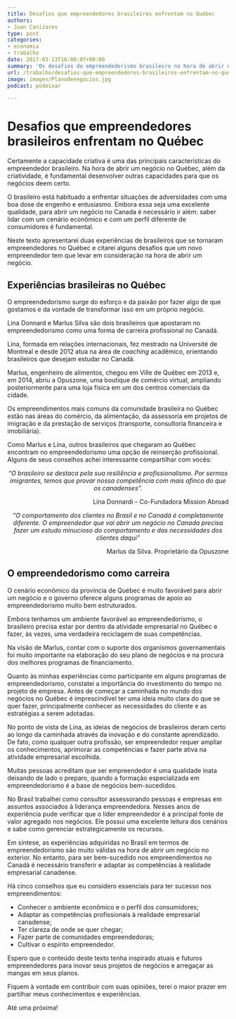 ```yaml
---
title: Desafios que empreendedores brasileiros enfrentam no Québec
authors:
- Juan Canizares
type: post
categories:
- economia
- trabalho
date: 2017-03-13T16:08:07+00:00
summary: 'Os desafios do empreendedorismo brasileiro na hora de abrir um negócio no Canadá. Confira  alguns conselhos para ser bem-sucedido no seu projeto de empresa.'
url: /trabalho/desafios-que-empreendedores-brasileiros-enfrentam-no-quebec.html
image: images/Planodenegocios.jpg
podcast: podeixar

---
```

# **Desafios que empreendedores brasileiros enfrentam no Québec**

Certamente a capacidade criativa é uma das principais características do empreendedor brasileiro. Na hora de abrir um negócio no Québec, além da criatividade, é fundamental desenvolver outras capacidades para que os negócios deem certo.

O brasileiro está habituado a enfrentar situações de adversidades com uma boa dose de engenho e entusiasmo. Embora essa seja uma excelente qualidade, para abrir um negócio no Canada é necessário ir além: saber lidar com um cenário econômico e com um perfil diferente de consumidores é fundamental.

Neste texto apresentarei duas experiências de brasileiros que se tornaram empreendedores no Québec e citarei alguns desafios que um novo empreendedor tem que levar em consideração na hora de abrir um negócio.

## **Experiências brasileiras no Québec**

O empreendedorismo surge do esforço e da paixão por fazer algo de que gostamos e da vontade de transformar isso em um próprio negócio.

Lina Donnard e Marlus Silva são dois brasileiros que apostaram no empreendedorismo como uma forma de carreira profissional no Canadá.

Lina, formada em relações internacionais, fez mestrado na Université de Montreal e desde 2012 atua na área de _coaching_ acadêmico, orientando brasileiros que desejam estudar no Canadá.

Marlus, engenheiro de alimentos, chegou em Ville de Québec em 2013 e, em 2014, abriu a Opuszone, uma boutique de comércio virtual, ampliando posteriormente para uma loja física em um dos centros comerciais da cidade.

Os empreendimentos mais comuns da comunidade brasileira no Québec estão nas áreas do comércio, da alimentação, da assessoria em projetos de imigração e da prestação de serviços (transporte, consultoria financeira e imobiliária).

Como Marlus e Lina, outros brasileiros que chegaram ao Québec encontram no empreendedorismo uma opção de reinserção profissional. Alguns de seus conselhos achei interessante compartilhar com vocês:

<p style="text-align: center;">
  <em>“O brasileiro se destaca pela sua resiliência e profissionalismo. Por sermos imigrantes, temos que provar nossa competência com mais afinco do que os canadenses”.</em>
</p>

<p style="text-align: right;">
  Lina Donnardi – Co-Fundadora Mission Abroad
</p>

<p style="text-align: center;">
  <em>“O comportamento dos clientes no Brasil e no Canadá é completamente diferente. O empreendedor que vai abrir um negócio no Canada precisa fazer um estudo minucioso do comportamento e das necessidades dos clientes daqui”</em>
</p>

<p style="text-align: right;">
  Marlus da Silva. Proprietário da Opuszone
</p>

## **O empreendedorismo como carreira**

O cenário econômico da província de Québec é muito favorável para abrir um negócio e o governo oferece alguns programas de apoio ao empreendedorismo muito bem estruturados.

Embora tenhamos um ambiente favorável ao empreendedorismo, o brasileiro precisa estar por dentro da atividade empresarial no Québec e fazer, às vezes, uma verdadeira reciclagem de suas competências.

Na visão de Marlus, contar com o suporte dos organismos governamentais foi muito importante na elaboração do seu plano de negócios e na procura dos melhores programas de financiamento.

Quanto às minhas experiências como participante em alguns programas de empreendedorismo, constatei a importância do investimento do tempo no projeto de empresa. Antes de começar a caminhada no mundo dos negócios no Québec é imprescindível ter uma ideia muito clara do que se quer fazer, principalmente conhecer as necessidades do cliente e as estratégias a serem adotadas.

No ponto de vista de Lina, as ideias de negócios de brasileiros deram certo ao longo da caminhada através da inovação e do constante aprendizado. De fato, como qualquer outra profissão, ser empreendedor requer ampliar os conhecimentos, aprimorar as competências e fazer parte ativa na atividade empresarial escolhida.

Muitas pessoas acreditam que ser empreendedor é uma qualidade inata deixando de lado o preparo, quando a formação especializada em empreendedorismo é a base de negócios bem-sucedidos.

No Brasil trabalhei como consultor assessorando pessoas e empresas em assuntos associados à liderança empreendedora. Nesses anos de experiência pude verificar que o líder empreendedor é a principal fonte de valor agregado nos negócios. Ele possui uma excelente leitura dos cenários e sabe como gerenciar estrategicamente os recursos.

Em síntese, as experiências adquiridas no Brasil em termos de empreendedorismo são muito válidas na hora de abrir um negócio no exterior. No entanto, para ser bem-sucedido nos empreendimentos no Canadá é necessário transferir e adaptar as competências à realidade empresarial canadense.

Há cinco conselhos que eu considero essenciais para ter sucesso nos empreendimentos:

  * Conhecer o ambiente econômico e o perfil dos consumidores;
  * Adaptar as competências profissionais à realidade empresarial canadense;
  * Ter clareza de onde se quer chegar;
  * Fazer parte de comunidades empreendedoras;
  * Cultivar o espírito empreendedor.

Espero que o conteúdo deste texto tenha inspirado atuais e futuros empreendedores para inovar seus projetos de negócios e arregaçar as mangas em seus planos.

Fiquem à vontade em contribuir com suas opiniões, terei o maior prazer em partilhar meus conhecimentos e experiências.

Até uma próxima!